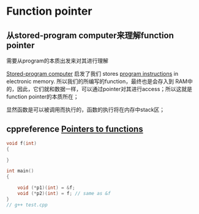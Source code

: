 # Function pointer



## 从stored-program computer来理解function pointer

需要从program的本质出发来对其进行理解

 [Stored-program computer](https://en.wikipedia.org/wiki/Stored-program_computer) 启发了我们 stores [program instructions](https://en.wikipedia.org/wiki/Instruction_(computer_science)) in electronic memory. 所以我们的所编写的function，最终也是会存入到 RAM中的，因此，它们就和数据一样，可以通过pointer对其进行access；所以这就是function pointer的本质所在；

显然函数是可以被调用而执行的，函数的执行将在内存中stack区；



## cppreference [Pointers to functions](https://en.cppreference.com/w/cpp/language/pointer#Pointers_to_functions)



```c++
void f(int)
{

}

int main()
{

	void (*p1)(int) = &f;
	void (*p2)(int) = f; // same as &f
}
// g++ test.cpp

```

